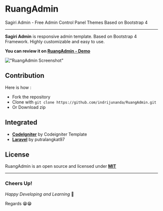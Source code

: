 # RuangAdmin

Sagiri Admin - Free Admin Control Panel Themes Based on Bootstrap 4

-------------------

**Sagiri Admin** is responsive admin template. Based on Bootstrap 4 Framework. Highly customizable and easy to use. 

**You can review it on [RuangAdmin - Demo](https://indrijunanda.github.io/RuangAdmin/)**

!["RuangAdmin Screenshot"](https://indrijunanda.github.io/RuangAdmin/img/screenshot/ss2.png "RuangAdmin Screenshot")

## Contribution 

Here is how : 

- Fork the repository
- Clone with ```git clone https://github.com/indrijunanda/RuangAdmin.git```
- Or Download zip


## Integrated

- **[CodeIgniter](https://github.com/Codeigniter-Template/Ruang-Admin-Template)** by Codeigniter Template
- **[Laravel](https://github.com/putralangkat97/ruang-admin-laravel-6)** by putralangkat97


## License

RuangAdmin is an open source and licensed under **[MIT](http://opensource.org/licenses/MIT)**



-------------------
### Cheers Up!

*Happy Developing and Learning* 💪



Regards 😁😁



